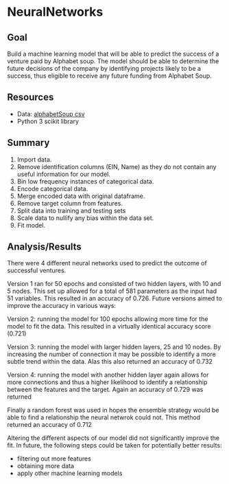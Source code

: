 # NeuralNetworks

## Goal
Build a machine learning model that will be able to predict the success of a venture paid by Alphabet soup. The model should be able to determine the future decisions of the company by identifying projects likely to be a success, thus eligible to receive any future funding from Alphabet Soup.

## Resources
- Data: [alphabetSoup csv](https://github.com/JasmeerSangha/NeuralNetworks/blob/master/charity_data.csv)
- Python 3 scikit library

## Summary

1. Import data.
2. Remove identification columns (EIN, Name) as they do not contain any useful information for our model. 
3. Bin low frequency instances of categorical data.
4. Encode categorical data.
5. Merge encoded data with original dataframe.
6. Remove target column from features.
7. Split data into training and testing sets
8. Scale data to nullify any bias within the data set.
9. Fit model.

## Analysis/Results
There were 4 different neural networks used to predict the outcome of successful ventures. 

Version 1 ran for 50 epochs and consisted of two hidden layers, with 10 and 5 nodes. This set up allowed for a total of 581 parameters as the input had 51 variables. This resulted in an accuracy of 0.726. Future versions aimed to improve the accuracy in various ways:

Version 2: running the model for 100 epochs allowing more time for the model to fit the data. This resulted in a virtually identical accuracy score (0.721)

Version 3: running the model with larger hidden layers, 25 and 10 nodes. By increasing the number of connection it may be possible to identify a more subtle trend within the data. Alas this also returned an accuracy of 0.732

Version 4: running the model with another hidden layer again allows for more connections and thus a higher likelihood to identify a relationship between the features and the target. Again an accuracy of 0.729 was returned

Finally a random forest was used in hopes the ensemble strategy would be able to find a relationship the neural netwrok could not. This method returned an accuracy of 0.712

Altering the different aspects of our model did not significantly improve the fit. In future, the following steps could be taken for potentially better results:
- filtering out more features
- obtaining more data
- apply other machine learning models
